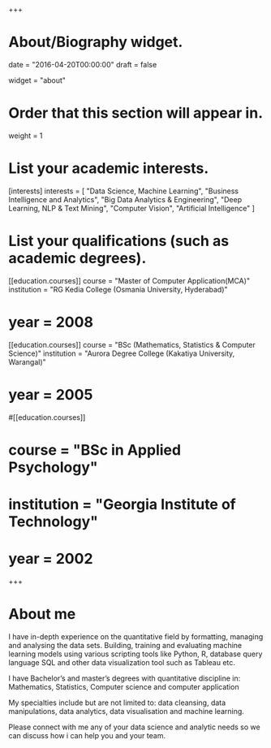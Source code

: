 +++
# About/Biography widget.

date = "2016-04-20T00:00:00"
draft = false

widget = "about"

# Order that this section will appear in.
weight = 1

# List your academic interests.
[interests]
interests = [
	"Data Science, Machine Learning",
	"Business Intelligence and Analytics",
	"Big Data Analytics & Engineering",
	"Deep Learning, NLP & Text Mining",
	"Computer Vision",
	"Artificial Intelligence"
  ]

# List your qualifications (such as academic degrees).
[[education.courses]]
  course = "Master of Computer Application(MCA)"
  institution = "RG Kedia College (Osmania University, Hyderabad)"
#  year = 2008

[[education.courses]]
  course = "BSc (Mathematics, Statistics & Computer Science)"
  institution = "Aurora Degree College (Kakatiya University, Warangal)"
#  year = 2005

#[[education.courses]]
#  course = "BSc in Applied Psychology"
#  institution = "Georgia Institute of Technology"
#  year = 2002
 
+++
  
# About me

I have in-depth experience on the quantitative field by formatting, managing and analysing the data sets. Building, training and evaluating machine learning models using various scripting tools like Python, R, database query language SQL and other data visualization tool such as Tableau etc.  

I have Bachelor’s and master’s degrees with quantitative discipline in: Mathematics, Statistics, Computer science and computer application  

My specialties include but are not limited to: data cleansing, data manipulations, data analytics, data visualisation and machine learning. 

Please connect with me any of your data science and analytic needs so we can discuss how i can help you and your team.


